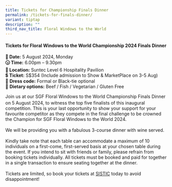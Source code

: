 ```yaml
---
title: Tickets for Championship Finals Dinner
permalink: /tickets-for-finals-dinner/
variant: tiptap
description: ""
third_nav_title: Floral Windows to the World
---
```

<h4>Tickets for Floral Windows to the World Championship 2024 Finals Dinner</h4>
<p><strong>📅 Date:</strong> 5 August 2024, Monday
<br><strong>🕟 Time:</strong> 6.00pm – 9.30pm
<br><strong>📍 Location:</strong> Suntec Level 6 Hospitality Pavilion
<br>💲 <strong>Ticket:</strong> S$354 (Include admission to Show &amp; MarketPlace
on 3-5 Aug)
<br>🧥 <strong>Dress code:</strong> Formal or Black-tie optional
<br>🍴 <strong>Dietary options:</strong> Beef / Fish / Vegetarian / Gluten Free</p>
<p>Join us at our SGF Floral Windows to the World Championship Finals Dinner
on 5<sup> </sup>August 2024, to witness the top five finalists of this
inaugural competition. This is your last opportunity to show your support
for your favourite competitor as they compete in the final challenge to
be crowned the Champion for SGF Floral Windows to the World 2024.
<br>
<br>We will be providing you with a fabulous 3-course dinner with wine served.
<br>
<br>Kindly take note that each table can accommodate a maximum of 10 individuals
on a first-come, first-served basis at your chosen table during the event.
If you intend to sit with friends or family, please refrain from booking
tickets individually. All tickets must be booked and paid for together
in a single transaction to ensure seating together at the dinner.
<br>
<br>Tickets are limited, so book your tickets at <a href="https://ticketing.sistic.com.sg/sistic/booking/sgf2024a" rel="noopener noreferrer nofollow" target="_blank">SISTIC</a> today
to avoid disappointment!</p>
<p>&nbsp;</p>